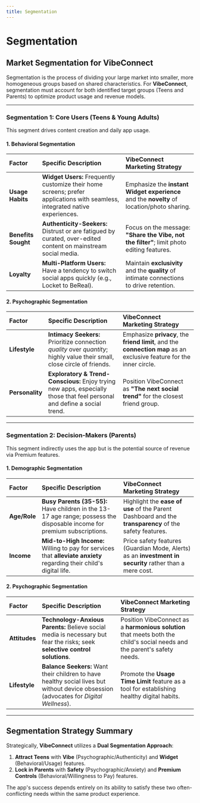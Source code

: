 ```yaml
---
title: Segmentation
---
```


# Segmentation

## Market Segmentation for VibeConnect

Segmentation is the process of dividing your large market into smaller, more homogeneous groups based on shared characteristics. For **VibeConnect**, segmentation must account for both identified target groups (Teens and Parents) to optimize product usage and revenue models.

---

### Segmentation 1: Core Users (Teens & Young Adults)

This segment drives content creation and daily app usage.

#### 1. Behavioral Segmentation

| Factor | Specific Description | VibeConnect Marketing Strategy |
| :--- | :--- | :--- |
| **Usage Habits** | **Widget Users:** Frequently customize their home screens; prefer applications with seamless, integrated native experiences. | Emphasize the **instant Widget experience** and the **novelty** of location/photo sharing. |
| **Benefits Sought** | **Authenticity-Seekers:** Distrust or are fatigued by curated, over-edited content on mainstream social media. | Focus on the message: **"Share the Vibe, not the filter"**; limit photo editing features. |
| **Loyalty** | **Multi-Platform Users:** Have a tendency to switch social apps quickly (e.g., Locket to BeReal). | Maintain **exclusivity** and the **quality** of intimate connections to drive retention. |

#### 2. Psychographic Segmentation

| Factor | Specific Description | VibeConnect Marketing Strategy |
| :--- | :--- | :--- |
| **Lifestyle** | **Intimacy Seekers:** Prioritize connection *quality* over *quantity*; highly value their small, close circle of friends. | Emphasize **privacy**, the **friend limit**, and the **connection map** as an exclusive feature for the inner circle. |
| **Personality** | **Exploratory & Trend-Conscious:** Enjoy trying new apps, especially those that feel personal and define a social trend. | Position VibeConnect as **"The next social trend"** for the closest friend group. |

---

### Segmentation 2: Decision-Makers (Parents)

This segment indirectly uses the app but is the potential source of revenue via Premium features.

#### 1. Demographic Segmentation

| Factor | Specific Description | VibeConnect Marketing Strategy |
| :--- | :--- | :--- |
| **Age/Role** | **Busy Parents (35-55):** Have children in the 13-17 age range; possess the disposable income for premium subscriptions. | Highlight the **ease of use** of the Parent Dashboard and the **transparency** of the safety features. |
| **Income** | **Mid-to-High Income:** Willing to pay for services that **alleviate anxiety** regarding their child's digital life. | Price safety features (Guardian Mode, Alerts) as an **investment in security** rather than a mere cost. |

#### 2. Psychographic Segmentation

| Factor | Specific Description | VibeConnect Marketing Strategy |
| :--- | :--- | :--- |
| **Attitudes** | **Technology-Anxious Parents:** Believe social media is necessary but fear the risks; seek **selective control solutions**. | Position VibeConnect as a **harmonious solution** that meets both the child's social needs and the parent's safety needs. |
| **Lifestyle** | **Balance Seekers:** Want their children to have healthy social lives but without device obsession (advocates for *Digital Wellness*). | Promote the **Usage Time Limit** feature as a tool for establishing healthy digital habits. |

---

## Segmentation Strategy Summary

Strategically, **VibeConnect** utilizes a **Dual Segmentation Approach**:

1.  **Attract Teens** with **Vibe** (Psychographic/Authenticity) and **Widget** (Behavioral/Usage) features.
2.  **Lock in Parents** with **Safety** (Psychographic/Anxiety) and **Premium Controls** (Behavioral/Willingness to Pay) features.

The app's success depends entirely on its ability to satisfy these two often-conflicting needs within the same product experience.